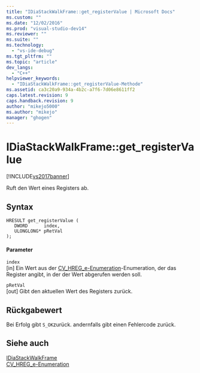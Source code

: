 ```yaml
---
title: "IDiaStackWalkFrame::get_registerValue | Microsoft Docs"
ms.custom: ""
ms.date: "12/02/2016"
ms.prod: "visual-studio-dev14"
ms.reviewer: ""
ms.suite: ""
ms.technology: 
  - "vs-ide-debug"
ms.tgt_pltfrm: ""
ms.topic: "article"
dev_langs: 
  - "C++"
helpviewer_keywords: 
  - "IDiaStackWalkFrame::get_registerValue-Methode"
ms.assetid: ca3c20a9-934a-4b2c-a7f6-7d06e8611ff2
caps.latest.revision: 9
caps.handback.revision: 9
author: "mikejo5000"
ms.author: "mikejo"
manager: "ghogen"
---
```

# IDiaStackWalkFrame::get_registerValue
[!INCLUDE[vs2017banner](../../code-quality/includes/vs2017banner.md)]

Ruft den Wert eines Registers ab.  
  
## Syntax  
  
```cpp#  
HRESULT get_registerValue (   
   DWORD      index,  
   ULONGLONG* pRetVal  
);  
```  
  
#### Parameter  
 `index`  
 \[in\]  Ein Wert aus der [CV\_HREG\_e\-Enumeration](../../debugger/debug-interface-access/cv-hreg-e.md)\-Enumeration, der das Register angibt, in der der Wert abgerufen werden soll.  
  
 `pRetVal`  
 \[out\]  Gibt den aktuellen Wert des Registers zurück.  
  
## Rückgabewert  
 Bei Erfolg gibt `S_OK`zurück. andernfalls gibt einen Fehlercode zurück.  
  
## Siehe auch  
 [IDiaStackWalkFrame](../../debugger/debug-interface-access/idiastackwalkframe.md)   
 [CV\_HREG\_e\-Enumeration](../../debugger/debug-interface-access/cv-hreg-e.md)